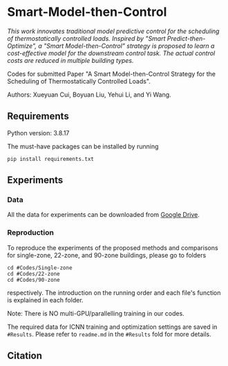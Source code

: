 # Smart-Model-then-Control

_This work innovates traditional model predictive control for the scheduling of thermostatically controlled loads. Inspired by "Smart Predict-then-Optimize", a "Smart Model-then-Control" strategy is proposed to learn a cost-effective model for the downstream control task. The actual control costs are reduced in multiple building types._

Codes for submitted Paper "A Smart Model-then-Control Strategy for the Scheduling of Thermostatically Controlled Loads".

Authors: Xueyuan Cui, Boyuan Liu, Yehui Li, and Yi Wang.

## Requirements
Python version: 3.8.17

The must-have packages can be installed by running
```
pip install requirements.txt
```

## Experiments
### Data
All the data for experiments can be downloaded from [Google Drive](https://drive.google.com/drive/folders/1wB3OkMHw7XF4DA5wYUdxXeCu_GbcM-Cv?usp=sharing).

### Reproduction
To reproduce the experiments of the proposed methods and comparisons for single-zone, 22-zone, and 90-zone buildings, please go to folders
```
cd #Codes/Single-zone
cd #Codes/22-zone
cd #Codes/90-zone
```
respectively. The introduction on the running order and each file's function is explained in each folder.

Note: There is NO multi-GPU/parallelling training in our codes. 

The required data for ICNN training and optimization settings are saved in ```#Results```. Please refer to ```readme.md``` in the ```#Results``` fold for more details.

## Citation
```
```
